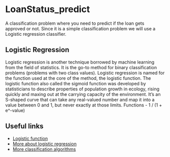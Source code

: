 # LoanStatus_predict
A classification problem where you need to predict if the loan gets approved or not. Since it is a simple classification problem we will use a Logistic regression classifier.
## Logistic Regression
Logistic regression is another technique borrowed by machine learning from the field of statistics. It is the go-to method for binary classification problems (problems with two class values). Logistic regression is named for the function used at the core of the method, the logistic function. The logistic function also called the sigmoid function was developed by statisticians to describe properties of population growth in ecology, rising quickly and maxing out at the carrying capacity of the environment. It’s an S-shaped curve that can take any real-valued number and map it into a value between 0 and 1, but never exactly at those limits. Functions - 1 / (1 + e^-value)
## Useful links
- [Logistic function](https://en.wikipedia.org/wiki/Logistic_function)
- [More about logistic regression](https://machinelearningmastery.com/logistic-regression-for-machine-learning/)
- [More classification algorithms](https://analyticsindiamag.com/7-types-classification-algorithms/)
